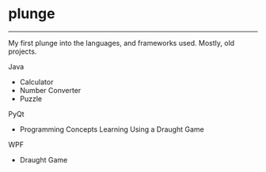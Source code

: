 # plunge
---------------------------------------------------------------------

My first plunge into the languages, and frameworks used. Mostly, old projects.


Java
* Calculator
* Number Converter
* Puzzle

PyQt
* Programming Concepts Learning Using a Draught Game

WPF
* Draught Game
